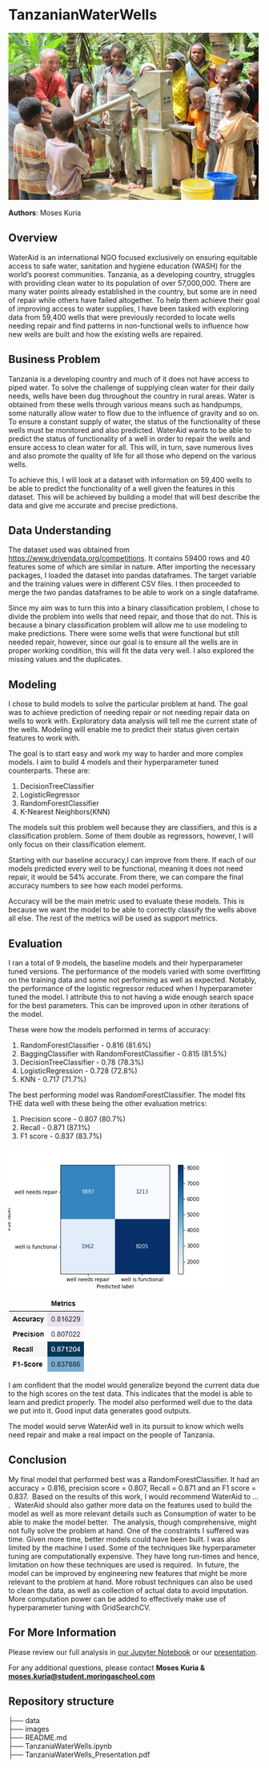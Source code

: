 # TanzanianWaterWells
![graph1](./images/waterwell.jpg)

**Authors**: Moses Kuria

## Overview

WaterAid is an international NGO focused exclusively on ensuring equitable access to safe water, sanitation and hygiene education (WASH) for the world’s poorest communities. Tanzania, as a developing country, struggles with providing clean water to its population of over 57,000,000. There are many water points already established in the country, but some are in need of repair while others have failed altogether. To help them achieve their goal of improving access to water supplies, I have been tasked with exploring data from 59,400 wells that were previously recorded to locate wells needing repair and find patterns in non-functional wells to influence how new wells are built and how the existing wells are repaired. 

## Business Problem

Tanzania is a developing country and much of it does not have access to piped water. To solve the challenge of supplying clean water for their daily needs, wells have been dug throughout the country in rural areas. Water is obtained from these wells through various means such as handpumps, some naturally allow water to flow due to the influence of gravity and so on. To ensure a constant supply of water, the status of the functionality of these wells must be monitored and also predicted. WaterAid wants to be able to predict the status of functionality of a well in order to repair the wells and ensure access to clean water for all. This will, in turn, save numerous lives and also promote the quality of life for all those who depend on the various wells.

To achieve this, I will look at a dataset with information on 59,400 wells to be able to predict the functionality of a well given the features in this dataset. This will be achieved by building a model that will best describe the data and give me accurate and precise predictions.

## Data Understanding

The dataset used was obtained from https://www.drivendata.org/competitions. It contains 59400 rows and 40 features some of which are similar in nature. After importing the necessary packages, I loaded the dataset into pandas dataframes. The target variable and the training values were in different CSV files. I then proceeded to merge the two pandas dataframes to be able to work on a single dataframe. 

Since my aim was to turn this into a binary classification problem, I chose to divide the problem into wells that need repair, and those that do not. This is because a binary classification problem will allow me to use modeling to make predictions. There were some wells that were functional but still needed repair, however, since our goal is to ensure all the wells are in proper working condition, this will fit the data very well. I also explored the missing values and the duplicates. 

## Modeling

I chose to build models to solve the particular problem at hand. The goal was to achieve prediction of needing repair or not needing repair data on wells to work with. Exploratory data analysis will tell me the current state of the wells. Modeling will enable me to predict their status given certain features to work with.

The goal is to start easy and work my way to harder and more complex models. I aim to build 4 models and their hyperparameter tuned counterparts. These are:
1. DecisionTreeClassifier
2. LogisticRegressor
3. RandomForestClassifier
4. K-Nearest Neighbors(KNN)

The models suit this problem well because they are classifiers, and this is a classification problem. Some of them double as regressors, however, I will only focus on their classification element.

Starting with our baseline accuracy,I can improve from there. If each of our models predicted every well to be functional, meaning it does not need repair, it would be 54% accurate. From there, we can compare the final accuracy numbers to see how each model performs.

Accuracy will be the main metric used to evaluate these models. This is because we want the model to be able to correctly classify the wells above all else. The rest of the metrics will be used as support metrics.

## Evaluation

I ran a total of 9 models, the baseline models and their hyperparameter tuned versions. The performance of the models varied with some overfitting on the training data and some not performing as well as expected. Notably, the performance of the logistic regressor reduced when I hyperparameter tuned the model. I attribute this to not having a wide enough search space for the best parameters. This can be improved upon in other iterations of the model. 

These were how the models performed in terms of accuracy:

1. RandomForestClassifier - 0.816 (81.6%)
2. BaggingClassifier with RandomForestClassifier - 0.815 (81.5%)
3. DecisionTreeClassifier - 0.78 (78.3%)
4. LogisticRegression - 0.728 (72.8%)
5. KNN - 0.717 (71.7%)

The best performing model was RandomForestClassifier. The model fits THE data well with these being the other evaluation metrics:

1. Precision score - 0.807 (80.7%)
2. Recall - 0.871 (87.1%)
3. F1 score - 0.837 (83.7%)


![graph1](./images/confusionmatrix.png)


![graph1](./images/df_styled.png)


I am confident that the model would generalize beyond the current data due to the high scores on the test data. This indicates that the model is able to learn and predict properly. The model also performed well due to the data we put into it. Good input data generates good outputs. 

The model would serve WaterAid well in its pursuit to know which wells need repair and make a real impact on the people of Tanzania.

## Conclusion

My final model that performed best was a RandomForestClassifier. It had an accuracy = 0.816, precision score = 0.807, Recall = 0.871 and an F1 score = 0.837.
​
Based on the results of this work, I would recommend WaterAid to ... . 
​
WaterAid should also gather more data on the features used to build the model as well as more relevant details such as Consumption of water to be able to make the model better. 
​
The analysis, though comprehensive, might not fully solve the problem at hand. One of the constraints I suffered was time. Given more time, better models could have been built. I was also limited by the machine I used. Some of the techniques like hyperparameter tuning are computationally expensive. They have long run-times and hence, limitation on how these techniques are used is required. 
​
In future, the model can be improved by engineering new features that might be more relevant to the problem at hand. More robust techniques can also be used to clean the data, as well as collection of actual data to avoid imputation. More computation power can be added to effectively make use of hyperparameter tuning with GridSearchCV.

## For More Information

Please review our full analysis in [our Jupyter Notebook](./TanzanianWaterWells.ipynb) or our [presentation](./TanzaniaWaterWells%20Presentation.pdf).

For any additional questions, please contact **Moses Kuria & moses.kuria@student.moringaschool.com**

## Repository structure
├── data                           
├── images                     
├── README.md  
├── TanzaniaWaterWells.ipynb              
├── TanzaniaWaterWells_Presentation.pdf	












